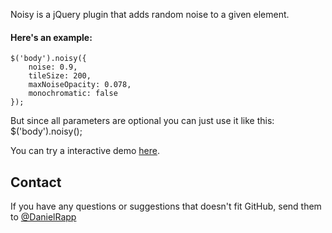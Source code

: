 Noisy is a jQuery plugin that adds random noise to a given element.

#### Here's an example:
    $('body').noisy({
        noise: 0.9, 
        tileSize: 200, 
        maxNoiseOpacity: 0.078,
        monochromatic: false
    });

But since all parameters are optional you can just use it like this:
    $('body').noisy();

You can try a interactive demo [here](http://rappdaniel.com/other/noisy-sample/).

Contact
----
If you have any questions or suggestions that doesn't fit GitHub, send them to [@DanielRapp](http://twitter.com/DanielRapp)